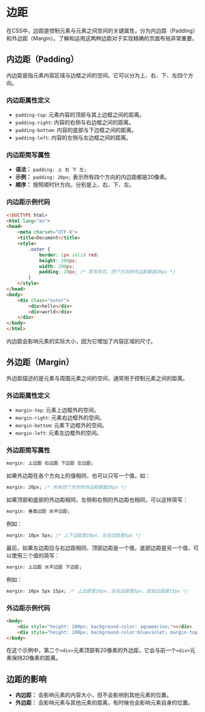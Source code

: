 # 边距

在CSS中，边距是控制元素与元素之间空间的关键属性，分为内边距（Padding）和外边距（Margin）。了解和运用这两种边距对于实现精确的页面布局非常重要。

## 内边距（Padding）

内边距是指元素内容区域与边框之间的空间。它可以分为上、右、下、左四个方向。

### 内边距属性定义

- `padding-top`: 元素内容的顶部与其上边框之间的距离。
- `padding-right`: 内容的右侧与右边框之间的距离。
- `padding-bottom`: 内容的底部与下边框之间的距离。
- `padding-left`: 内容的左侧与左边框之间的距离。

### 内边距简写属性

- **语法：** `padding: 上 右 下 左;`
- **示例：** `padding: 20px;` 表示所有四个方向的内边距都是20像素。
- **顺序：** 按照顺时针方向，分别是上、右、下、左。

### 内边距示例代码

```html
<!DOCTYPE html>
<html lang="en">
<head>
    <meta charset="UTF-8">
    <title>Document</title>
    <style>
        .outer {
            border: 1px solid red;
            height: 200px;
            width: 200px;
            padding: 20px; /* 简写形式，四个方向的内边距都是20px */
        }
    </style>
</head>
<body>
    <div class="outer">
        <div>hello</div>
        <div>world</div>
    </div>
</body>
</html>
```

内边距会影响元素的实际大小，因为它增加了内容区域的尺寸。

## 外边距（Margin）

外边距描述的是元素与周围元素之间的空间，通常用于控制元素之间的距离。

### 外边距属性定义

- `margin-top`: 元素上边框外的空间。
- `margin-right`: 元素右边框外的空间。
- `margin-bottom`: 元素下边框外的空间。
- `margin-left`: 元素左边框外的空间。

### 外边距简写属性

```css
margin: 上边距 右边距 下边距 左边距;
```

如果外边距在各个方向上的值相同，也可以只写一个值，如：

```css
margin: 20px; /* 所有四个方向的外边距都是20px */
```

如果顶部和底部的外边距相同，左侧和右侧的外边距也相同，可以这样简写：

```css
margin: 垂直边距 水平边距;
```

例如：

```css
margin: 10px 5px; /* 上下边距是10px，左右边距是5px */
```

最后，如果左边距应与右边距相同，顶部边距是一个值，底部边距是另一个值，可以使用三个值的简写：

```css
margin: 上边距 水平边距 下边距;
```

例如：

```css
margin: 10px 5px 15px; /* 上边距是10px，左右边距是5px，底部边距是15px */
```

### 外边距示例代码

```html
<body>
    <div style="height: 200px; background-color: aquamarine;"></div>
    <div style="height: 200px; background-color:blueviolet; margin-top: 20px;"></div>
</body>
```

在这个示例中，第二个`<div>`元素顶部有20像素的外边距，它会与前一个`<div>`元素保持20像素的距离。

## 边距的影响

- **内边距：** 会影响元素的内容大小，但不会影响到其他元素的位置。
- **外边距：** 会影响元素与其他元素的距离，有时候也会影响元素自身的位置。
